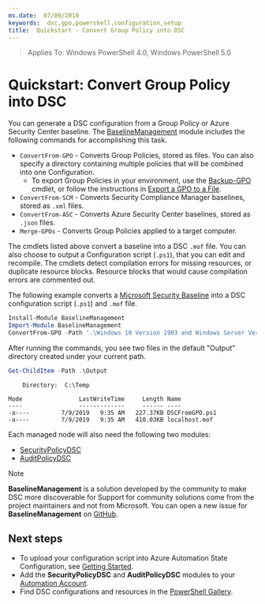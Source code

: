 ```yaml
---
ms.date:  07/09/2019
keywords:  dsc,gpo,powershell,configuration,setup
title:  Quickstart - Convert Group Policy into DSC
---
```


> Applies To: Windows PowerShell 4.0, Windows PowerShell 5.0

# Quickstart: Convert Group Policy into DSC

You can generate a DSC configuration from a Group Policy or Azure Security Center baseline. The [BaselineManagement](https://www.powershellgallery.com/packages/BaselineManagement)
module includes the following commands for accomplishing this task.

- `ConvertFrom-GPO` - Converts Group Policies, stored as files. You can also specify a directory
  containing multiple policies that will be combined into one Configuration.
  - To export Group Policies in your environment, use the [Backup-GPO](/powershell/module/grouppolicy/backup-gpo?view=win10-ps)
    cmdlet, or follow the instructions in [Export a GPO to a File](/microsoft-desktop-optimization-pack/agpm/export-a-gpo-to-a-file).
- `ConvertFrom-SCM` - Converts Security Compliance Manager baselines, stored as `.xml` files.
- `ConvertFrom-ASC` - Converts Azure Security Center baselines, stored as `.json` files.
- `Merge-GPOs` - Converts Group Policies applied to a target computer.

The cmdlets listed above convert a baseline into a DSC `.mof` file. You can also choose to output a
Configuration script (`.ps1`), that you can edit and recompile. The cmdlets detect compilation
errors for missing resources, or duplicate resource blocks. Resource blocks that would cause
compilation errors are commented out.

The following example converts a [Microsoft Security Baseline](https://www.microsoft.com/en-us/download/details.aspx?id=55319)
into a DSC configuration script (`.ps1`) and `.mof` file.

```powershell
Install-Module BaselineManagement
Import-Module BaselineManagement
ConvertFrom-GPO -Path '.\Windows 10 Version 1903 and Windows Server Version 1903 Security Baseline\GPOs\' -OutputConfigurationScript
```

After running the commands, you see two files in the default "Output" directory created under your
current path.

```powershell
Get-ChildItem -Path .\Output
```

```Output
    Directory:  C:\Temp

Mode                LastWriteTime     Length Name
----                -------------     ------ ----
-a----         7/9/2019   9:35 AM   227.37KB DSCFromGPO.ps1
-a----         7/9/2019   9:35 AM   410.03KB localhost.mof
```

Each managed node will also need the following two modules:

- [SecurityPolicyDSC](https://www.powershellgallery.com/packages/SecurityPolicyDsc)
- [AuditPolicyDSC](https://www.powershellgallery.com/packages/AuditPolicyDsc)

> [!NOTE]
> **BaselineManagement** is a solution developed by the community to make DSC more discoverable for
> Support for community solutions come from the project maintainers and not from Microsoft. You can
> open a new issue for **BaselineManagement** on [GitHub](https://github.com/microsoft/BaselineManagement).

## Next steps

- To upload your configuration script into Azure Automation State Configuration, see [Getting Started](/automation/automation-dsc-getting-started#importing-a-configuration-into-azure-automation).
- Add the **SecurityPolicyDSC** and **AuditPolicyDSC** modules to your [Automation Account](/azure/automation/shared-resources/modules).
- Find DSC configurations and resources in the [PowerShell Gallery](https://www.powershellgallery.com/).
